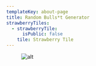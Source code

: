```yaml
---
templateKey: about-page
title: Random Bulls*t Generator
strawberryTiles:
  - strawberryTile:
      isPublic: false
    tile: Strawberry Tile
---
```

<figure><img src="https://res.cloudinary.com/strawberryfair/image/upload/v1654777281/RBG_Lineup_hmp8oe.jpg" alt="alt" class="html-embedded-image-medium"></figure>
